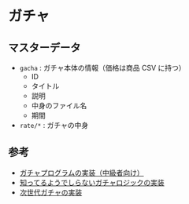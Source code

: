 # ガチャ

## マスターデータ
- `gacha` : ガチャ本体の情報（価格は商品 CSV に持つ）
  - ID
  - タイトル
  - 説明
  - 中身のファイル名
  - 期間
- `rate/*` : ガチャの中身

## 参考
- [ガチャプログラムの実装（中級者向け）](https://qiita.com/41semicolon/items/9d4d200c14b09cb28fd9)
- [知ってるようでしらないガチャロジックの実装](https://lab.sonicmoov.com/development/gacha-logic/)
- [次世代ガチャの実装](https://qiita.com/41semicolon/items/9f7a6a6ceef57d11884d)
